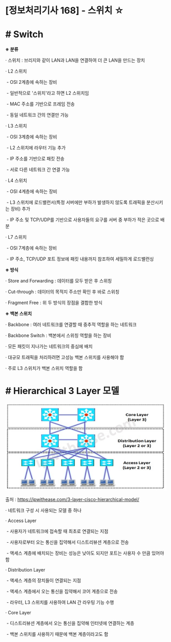 

# [정보처리기사 168] - 스위치 ☆



# **# Switch**

**※ 분류**

· 스위치 : 브리지와 같이 LAN과 LAN을 연결하여 더 큰 LAN을 만드는 장치

· L2 스위치

​    \- OSI 2계층에 속하는 장비

​    \- 일반적으로 '스위치'라고 하면 L2 스위치임

​    \- MAC 주소를 기반으로 프레임 전송

​    \- 동일 네트워크 간의 연결만 가능

· L3 스위치

​    \- OSI 3계층에 속하는 장비

​    \- L2 스위치에 라우터 기능 추가

​    \- IP 주소를 기반으로 패킷 전송

​    \- 서로 다른 네트워크 간 연결 가능

· L4 스위치

​    \- OSI 4계층에 속하는 장비

​    \- L3 스위치에 로드밸런서(특정 서버에만 부하가 발생하지 않도록 트래픽을 분산시키는 장비) 추가

​    \- IP 주소 및 TCP/UDP를 기반으로 사용자들의 요구를 서버 중 부하가 적은 곳으로 배분

· L7 스위치

​    \- OSI 7계층에 속하는 장비

​    \- IP 주소, TCP/UDP 포트 정보에 패킷 내용까지 참조하여 세밀하게 로드밸런싱



**※ 방식**

· Store and Forwarding : 데이터를 모두 받은 후 스위칭

· Cut-through : 데이터의 목적지 주소만 확인 후 바로 스위칭

· Fragment Free : 위 두 방식의 장점을 결합한 방식



**※ 백본 스위치**

· Backbone : 여러 네트워크를 연결할 때 중추적 역할을 하는 네트워크

· Backbone Switch : 백본에서 스위칭 역할을 하는 장비

· 모든 패킷이 지나가는 네트워크의 중심에 배치

· 대규모 트래픽을 처리하려면 고성능 백본 스위치를 사용해야 함

· 주로 L3 스위치가 백본 스위치 역할을 함



# **# Hierarchical 3 Layer 모델**

<img src='./img/168_01.png'>

  출처 : https://ipwithease.com/3-layer-cisco-hierarchical-model/

· 네트워크 구성 시 사용되는 모델 중 하나

· Access Layer

​    \- 사용자가 네트워크에 접속할 때 최초로 연결되는 지점

​    \- 사용자로부터 오는 통신을 집약해서 디스트리뷰션 계층으로 전송

​    \- 액세스 계층에 배치되는 장비는 성능은 낮아도 되지만 포트는 사용자 수 만큼 있어야 함

· Distribution Layer

​    \- 액세스 계층의 장치들이 연결되는 지점

​    \- 액세스 계층에서 오는 통신을 집약해서 코어 계층으로 전송

​    \- 라우터, L3 스위치를 사용하여 LAN 간 라우팅 기능 수행

· Core Layer

​    \- 디스트리뷰션 계층에서 오는 통신을 집약해 인터넷에 연결하는 계층

​    \- 백본 스위치를 사용하기 때문에 백본 계층이라고도 함